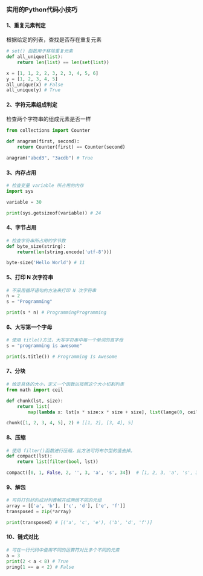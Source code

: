 ### 实用的Python代码小技巧

#### 1、重复元素判定

根据给定的列表，查找是否存在重复元素

```python
# set() 函数用于移除重复元素
def all_unique(list):
    return len(list) == len(set(list))

x = [1, 1, 2, 2, 3, 2, 3, 4, 5, 6]
y = [1, 2, 3, 4, 5]
all_unique(x) # False
all_unique(y) # True
```

#### 2、字符元素组成判定

检查两个字符串的组成元素是否一样

```python
from collections import Counter

def anagram(first, second):
    return Counter(first) == Counter(second)

anagram("abcd3", "3acdb") # True
```

#### 3、内存占用

```python
# 检查变量 variable 所占用的内存
import sys

variable = 30

print(sys.getsizeof(variable)) # 24
```

#### 4、字节占用

```python
# 检查字符串所占用的字节数
def byte_size(string):
    return(len(string.encode('utf-8')))

byte-size('Hello World') # 11
```

#### 5、打印 N 次字符串

```python
# 不采用循环语句的方法来打印 N 次字符串
n = 2
s = "Programming"

print(s * n) # ProgrammingProgramming
```

#### 6、大写第一个字母

```python
# 使用 title()方法，大写字符串中每一个单词的首字母
s = "programming is awesome"

print(s.title()) # Programming Is Awesome
```

#### 7、分块

```python
# 给定具体的大小，定义一个函数以按照这个大小切割列表
from math import ceil

def chunk(lst, size):
    return list(
        map(lambda x: lst[x * size:x * size + size], list(lange(0, ceil(len(lst) / size)))))

chunk([1, 2, 3, 4, 5], 2) # [[1, 2], [3, 4], 5]
```

#### 8、压缩

```python
# 使用 filter()函数进行压缩，此方法可将布尔型的值去掉。
def compact(lst):
    return list(filter(bool, lst))

compact([0, 1, False, 2, '', 3, 'a', 's', 34])  # [1, 2, 3, 'a', 's', 34]
```

#### 9、解包

```python
# 可将打包好的成对列表解开成两组不同的元组
array = [['a', 'b'], ['c', 'd'], ['e', 'f']]
transposed = zip(*array)

print(transposed) # [('a', 'c', 'e'), ('b', 'd', 'f')]
```

#### 10、链式对比

```python
# 可在一行代码中使用不同的运算符对比多个不同的元素
a = 3
print(2 < a < 8) # True
pring(1 == a < 2) # False
```
